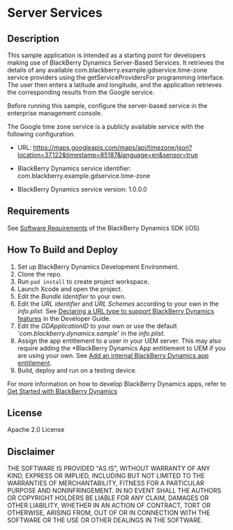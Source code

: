 # Server Services

## Description

This sample application is intended as a starting point for developers making use of BlackBerry Dynamics Server-Based Services. It retrieves the details of any available com.blackberry.example.gdservice.time-zone service providers using the getServiceProvidersFor programming interface. The user then enters a latitude and longitude, and the application retrieves the corresponding results from the Google service.

Before running this sample, configure the server-based service in the enterprise management console.

The Google time zone service is a publicly available service with the following
configuration.
-   URL:
    https://maps.googleapis.com/maps/api/timezone/json?location=37,122&timestamp=85187&language=en&sensor=true

-  BlackBerry Dynamics service identifier:
   com.blackberry.example.gdservice.time-zone

-  BlackBerry Dynamics service version:
   1.0.0.0

## Requirements

See [Software Requirements](https://docs.blackberry.com/en/development-tools/blackberry-dynamics-sdk-ios/current/blackberry-dynamics-sdk-ios-devguide/gwj1489687014271/vcw1490294551674) of the BlackBerry Dynamics SDK (iOS) 

## How To Build and Deploy

1. Set up BlackBerry Dynamics Development Environment.
2. Clone the repo. 
3. Run `pod install` to create project workspace.
4. Launch Xcode and open the project.
5. Edit the *Bundle Identifier* to your own.
6. Edit the *URL identifier* and *URL Schemes* according to your own in the *info.plist*. See [Declaring a URL type to support BlackBerry Dynamics features](https://docs.blackberry.com/en/development-tools/blackberry-dynamics-sdk-ios/current/blackberry-dynamics-sdk-ios-devguide/gwj1489687014271) in the Developer Guide.
7. Edit the *GDApplicationID* to your own or use the default '*com.blackberry.dynamics.sample*' in the *info.plist*.
8. Assign the app entitlement to a user in your UEM server. This may also require adding the *BlackBerry Dynamics App entitlement to UEM if you are using your own. See [Add an internal BlackBerry Dynamics app entitlement](https://docs.blackberry.com/en/endpoint-management/blackberry-uem/current/administration/blackberry-dynamics/Adding-Dynamics-apps/zjx1471960344735).
9. Build, deploy and run on a testing device.

For more information on how to develop BlackBerry Dynamics apps, refer to [Get Started with BlackBerry Dynamics](https://developers.blackberry.com/us/en/resources/get-started/blackberry-dynamics-getting-started) 

## License

Apache 2.0 License


## Disclaimer

THE SOFTWARE IS PROVIDED "AS IS", WITHOUT WARRANTY OF ANY KIND, EXPRESS OR IMPLIED, INCLUDING BUT NOT LIMITED TO THE WARRANTIES OF MERCHANTABILITY, FITNESS FOR A PARTICULAR PURPOSE AND NONINFRINGEMENT. IN NO EVENT SHALL THE AUTHORS OR COPYRIGHT HOLDERS BE LIABLE FOR ANY CLAIM, DAMAGES OR OTHER LIABILITY, WHETHER IN AN ACTION OF CONTRACT, TORT OR OTHERWISE, ARISING FROM, OUT OF OR IN CONNECTION WITH THE SOFTWARE OR THE USE OR OTHER DEALINGS IN THE SOFTWARE.